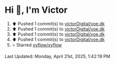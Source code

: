 <h1>Hi 👋, I'm Victor </h1>

<!--RECENT_ACTIVITY:start-->
1. ⬆️ Pushed 1 commit(s) to [victorDigital/voe.dk](https://github.com/victorDigital/voe.dk)<br>
2. ⬆️ Pushed 1 commit(s) to [victorDigital/voe.dk](https://github.com/victorDigital/voe.dk)<br>
3. ⬆️ Pushed 1 commit(s) to [victorDigital/voe.dk](https://github.com/victorDigital/voe.dk)<br>
4. ⬆️ Pushed 1 commit(s) to [victorDigital/voe.dk](https://github.com/victorDigital/voe.dk)<br>
5. ⭐ Starred [xyflow/xyflow](https://github.com/xyflow/xyflow)<br>
<!--RECENT_ACTIVITY:end-->

<!--RECENT_ACTIVITY:last_update-->
Last Updated: Monday, April 21st, 2025, 1:42:19 PM
<!--RECENT_ACTIVITY:last_update_end-->
